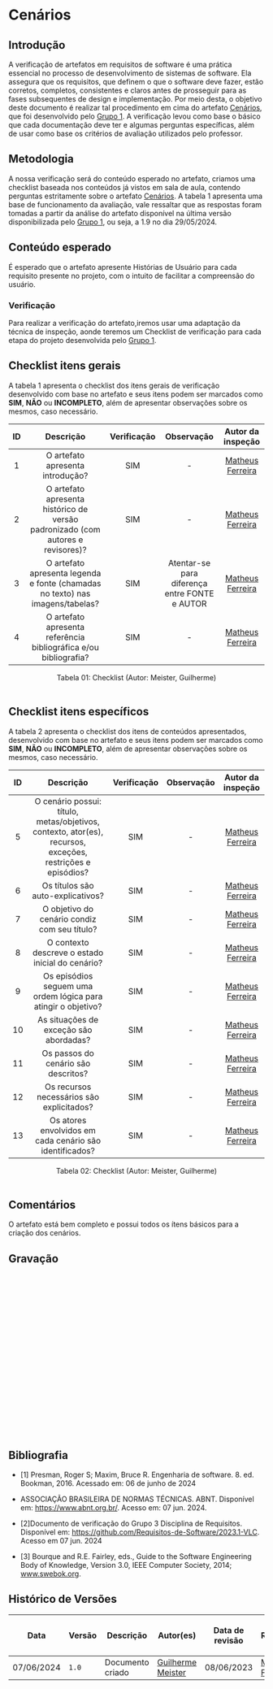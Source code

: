 # Cenários

## Introdução

A verificação de artefatos em requisitos de software é uma prática essencial no processo de desenvolvimento de sistemas de software. Ela assegura que os requisitos, que definem o que o software deve fazer, estão corretos, completos, consistentes e claros antes de prosseguir para as fases subsequentes de design e implementação.
Por meio desta, o objetivo deste documento é realizar tal procedimento em cima do artefato <a href="https://requisitos-de-software.github.io/2024.1-DiarioOficialdaUniao/modelagem/cenarios/">Cenários</a>, que foi desenvolvido pelo <a href="https://github.com/Requisitos-de-Software/2024.1-DiarioOficialdaUniao">Grupo 1</a>. A verificação levou como base o básico que cada documentação deve ter e algumas perguntas específicas, além de usar como base os critérios de avaliação utilizados pelo professor.

## Metodologia

 A nossa verificação será do conteúdo esperado no artefato, criamos uma checklist baseada nos conteúdos já vistos em sala de aula, contendo perguntas estritamente sobre o artefato <a href="https://requisitos-de-software.github.io/2024.1-DiarioOficialdaUniao/modelagem/cenarios/">Cenários</a>. A tabela 1 apresenta uma base de funcionamento da avaliação, vale ressaltar que as respostas foram tomadas a partir da análise do artefato disponível na última versão disponibilizada pelo <a href="https://github.com/Requisitos-de-Software/2024.1-DiarioOficialdaUniao">Grupo 1</a>, ou seja, a 1.9 no dia 29/05/2024.


## Conteúdo esperado

É esperado que o artefato apresente Histórias de Usuário para cada requisito presente no projeto, com o intuito de facilitar a compreensão do usuário.


### Verificação

Para realizar a verificação do artefato,iremos usar uma adaptação da técnica de inspeção, aonde teremos um Checklist de verificação para cada etapa do projeto desenvolvida pelo <a href="https://github.com/Requisitos-de-Software/2024.1-Grupo01">Grupo 1</a>.


## Checklist itens gerais

A tabela 1 apresenta o checklist dos itens gerais de verificação desenvolvido com base no artefato e seus itens podem ser marcados como **SIM**, **NÃO** ou **INCOMPLETO**, além de apresentar observações sobre os mesmos, caso necessário.

| ID | Descrição | Verificação | Observação | Autor da inspeção |
| :--: | :-----: | :---------: | :--------: | :--------: |
| 1 | O artefato apresenta introdução? |  SIM | - | [Matheus Ferreira](https://github.com/matferreira1) |
| 2 | O artefato apresenta histórico de versão padronizado (com autores e revisores)? | SIM | - |  [Matheus Ferreira](https://github.com/matferreira1) |
| 3 | O artefato apresenta legenda e fonte (chamadas no texto) nas imagens/tabelas? | SIM | Atentar-se para diferença entre FONTE e AUTOR | [Matheus Ferreira](https://github.com/matferreira1) | 
| 4 | O artefato apresenta referência bibliográfica e/ou bibliografia? | SIM | - | [Matheus Ferreira](https://github.com/matferreira1) |

<div align="center">
<figcaption align="center">Tabela 01: Checklist (Autor: Meister, Guilherme)</figcaption>
</div>
<br/>

## Checklist itens específicos

A tabela 2 apresenta o checklist dos itens de conteúdos apresentados, desenvolvido com base no artefato e seus itens podem ser marcados como **SIM**, **NÃO** ou **INCOMPLETO**, além de apresentar observações sobre os mesmos, caso necessário.

| ID | Descrição | Verificação | Observação | Autor da inspeção|
| :--: | :-----: | :---------: | :--------: | :--------: |
| 5 | O cenário possui: título, metas/objetivos, contexto, ator(es), recursos, exceções, restrições e episódios? | SIM | - | [Matheus Ferreira](https://github.com/matferreira1) |
| 6 | Os títulos são auto-explicativos? | SIM | - | [Matheus Ferreira](https://github.com/matferreira1) |
| 7 | O objetivo do cenário condiz com seu título? | SIM | - | [Matheus Ferreira](https://github.com/matferreira1) |
| 8 | O contexto descreve o estado inicial do cenário? | SIM | - | [Matheus Ferreira](https://github.com/matferreira1) |
| 9 | Os episódios seguem uma ordem lógica para atingir o objetivo? | SIM | - | [Matheus Ferreira](https://github.com/matferreira1) |
| 10 | As situações de exceção são abordadas? | SIM | - | [Matheus Ferreira](https://github.com/matferreira1) | 
| 11 | Os passos do cenário são descritos? | SIM | - | [Matheus Ferreira](https://github.com/matferreira1) | 
| 12 | Os recursos necessários são explicitados?  | SIM | - | [Matheus Ferreira](https://github.com/matferreira1) | 
| 13 | Os atores envolvidos em cada cenário são identificados?  | SIM | - | [Matheus Ferreira](https://github.com/matferreira1) | 


<div align="center">
<figcaption align="center">Tabela 02: Checklist (Autor: Meister, Guilherme)</figcaption>
</div>
<br/>

## Comentários

O artefato está bem completo e possui todos os ítens básicos para a criação dos cenários.

## Gravação 

<iframe width="560" height="315" src="" title="YouTube video player" frameborder="0" allow="accelerometer; autoplay; clipboard-write; encrypted-media; gyroscope; picture-in-picture; web-share" allowfullscreen></iframe>

## Bibliografia

- [1] Presman, Roger S; Maxim, Bruce R. Engenharia de software. 8. ed. Bookman, 2016. Acessado em: 06 de junho de 2024

- ASSOCIAÇÃO BRASILEIRA DE NORMAS TÉCNICAS. ABNT. Disponível em: <https://www.abnt.org.br/>. Acesso em: 07 jun. 2024.

- [2]Documento de verificação do Grupo 3 Disciplina de Requisitos. Disponível em: <https://github.com/Requisitos-de-Software/2023.1-VLC>. Acesso em 07 jun. 2024

- [3] Bourque and R.E. Fairley, eds., Guide to the Software Engineering Body of Knowledge, Version 3.0, IEEE Computer Society, 2014; www.swebok.org.

## Histórico de Versões

| <p align="center">Data</p> | <p align="center">Versão</p> | <p align="center">Descrição</p> | <p align="center">Autor(es)</p> | <p align="center">Data de revisão</p> | <p align="center">Revisor(es)</p> |
| - | - | - | - | - | - | 
| 07/06/2024 | `1.0` | Documento criado | [Guilherme Meister](https://github.com/gmeister18) | 08/06/2023 | [Matheus Ferreira](https://github.com/) |
